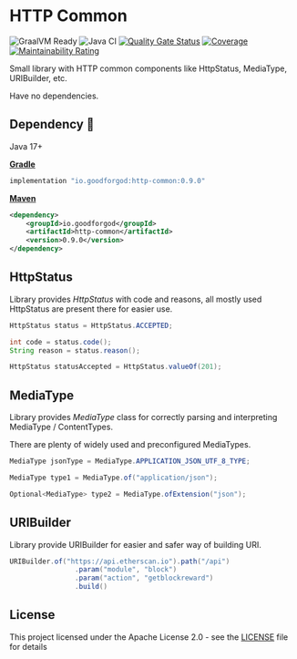 # HTTP Common

![GraalVM Ready](https://img.shields.io/badge/GraalVM-Ready-orange?style=plastic)
![Java CI](https://github.com/GoodforGod/http-common/workflows/Java%20CI/badge.svg)
[![Quality Gate Status](https://sonarcloud.io/api/project_badges/measure?project=GoodforGod_http-common&metric=alert_status)](https://sonarcloud.io/dashboard?id=GoodforGod_http-common)
[![Coverage](https://sonarcloud.io/api/project_badges/measure?project=GoodforGod_http-common&metric=coverage)](https://sonarcloud.io/dashboard?id=GoodforGod_http-common)
[![Maintainability Rating](https://sonarcloud.io/api/project_badges/measure?project=GoodforGod_http-common&metric=sqale_rating)](https://sonarcloud.io/dashboard?id=GoodforGod_http-common)

Small library with HTTP common components like HttpStatus, MediaType, URIBuilder, etc.

Have no dependencies.

## Dependency :rocket:

Java 17+

[**Gradle**](https://mvnrepository.com/artifact/io.goodforgod/http-common)
```groovy
implementation "io.goodforgod:http-common:0.9.0"
```

[**Maven**](https://mvnrepository.com/artifact/io.goodforgod/http-common)
```xml
<dependency>
    <groupId>io.goodforgod</groupId>
    <artifactId>http-common</artifactId>
    <version>0.9.0</version>
</dependency>
```

## HttpStatus

Library provides *HttpStatus* with code and reasons, all mostly used HttpStatus are present there for easier use.

```java
HttpStatus status = HttpStatus.ACCEPTED;

int code = status.code();
String reason = status.reason();

HttpStatus statusAccepted = HttpStatus.valueOf(201);
```

## MediaType

Library provides *MediaType* class for correctly parsing and interpreting MediaType / ContentTypes.

There are plenty of widely used and preconfigured MediaTypes.

```java
MediaType jsonType = MediaType.APPLICATION_JSON_UTF_8_TYPE;

MediaType type1 = MediaType.of("application/json");

Optional<MediaType> type2 = MediaType.ofExtension("json");
```

## URIBuilder

Library provide URIBuilder for easier and safer way of building URI.

```java
URIBuilder.of("https://api.etherscan.io").path("/api")
                .param("module", "block")
                .param("action", "getblockreward")
                .build()
```

## License

This project licensed under the Apache License 2.0 - see the [LICENSE](LICENSE) file for details
